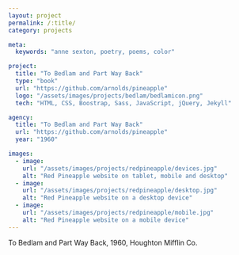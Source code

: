 ```yaml
---
layout: project
permalink: /:title/
category: projects

meta:
  keywords: "anne sexton, poetry, poems, color"

project:
  title: "To Bedlam and Part Way Back"
  type: "book"
  url: "https://github.com/arnolds/pineapple"
  logo: "/assets/images/projects/bedlam/bedlamicon.png"
  tech: "HTML, CSS, Boostrap, Sass, JavaScript, jQuery, Jekyll"

agency:
  title: "To Bedlam and Part Way Back"
  url: "https://github.com/arnolds/pineapple"
  year: "1960"

images:
  - image:
    url: "/assets/images/projects/redpineapple/devices.jpg"
    alt: "Red Pineapple website on tablet, mobile and desktop"
  - image:
    url: "/assets/images/projects/redpineapple/desktop.jpg"
    alt: "Red Pineapple website on a desktop device"
  - image:
    url: "/assets/images/projects/redpineapple/mobile.jpg"
    alt: "Red Pineapple website on a mobile device"
---
```

<p>To Bedlam and Part Way Back, 1960, Houghton Mifflin Co.</p>
